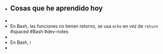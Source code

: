 - ## Cosas que he aprendido hoy
-
- En Bash, las funciones no tienen retorno, se usa `echo` en vez de `return` #spaced #Bash #dev-notes
-
- En Bash, i
-